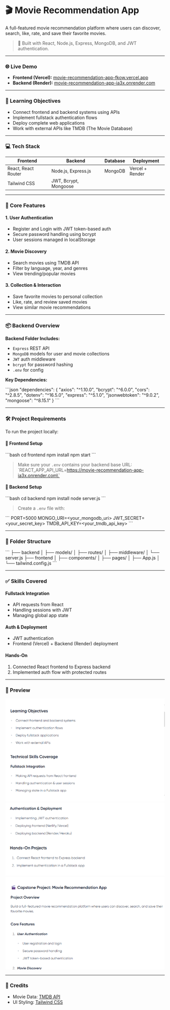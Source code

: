 
# 🎬 Movie Recommendation App

A full-featured movie recommendation platform where users can discover, search, like, rate, and save their favorite movies.

> 🔐 Built with React, Node.js, Express, MongoDB, and JWT authentication.

---

### 🌐 Live Demo

- **Frontend (Vercel):** [movie-recommendation-app-fkow.vercel.app](https://movie-recommendation-app-fkow.vercel.app)
- **Backend (Render):** [movie-recommendation-app-ia3x.onrender.com](https://movie-recommendation-app-ia3x.onrender.com)

---

### 🧠 Learning Objectives

- Connect frontend and backend systems using APIs
- Implement fullstack authentication flows
- Deploy complete web applications
- Work with external APIs like TMDB (The Movie Database)

---

### 💻 Tech Stack

| Frontend                | Backend                    | Database   | Deployment |
|-------------------------|----------------------------|------------|------------|
| React, React Router     | Node.js, Express.js        | MongoDB    | Vercel + Render |
| Tailwind CSS            | JWT, Bcrypt, Mongoose      |            |            |

---

### 🔐 Core Features

#### 1. User Authentication
- Register and Login with JWT token-based auth
- Secure password handling using bcrypt
- User sessions managed in localStorage

#### 2. Movie Discovery
- Search movies using TMDB API
- Filter by language, year, and genres
- View trending/popular movies

#### 3. Collection & Interaction
- Save favorite movies to personal collection
- Like, rate, and review saved movies
- View similar movie recommendations

---

### 📦 Backend Overview

**Backend Folder Includes:**
- `Express` REST API
- `MongoDB` models for user and movie collections
- `JWT` auth middleware
- `bcrypt` for password hashing
- `.env` for config

**Key Dependencies:**

\`\`\`json
"dependencies": {
  "axios": "^1.10.0",
  "bcrypt": "^6.0.0",
  "cors": "^2.8.5",
  "dotenv": "^16.5.0",
  "express": "^5.1.0",
  "jsonwebtoken": "^9.0.2",
  "mongoose": "^8.15.1"
}
\`\`\`

---

### 🛠️ Project Requirements

To run the project locally:

#### 🚀 Frontend Setup

\`\`\`bash
cd frontend
npm install
npm start
\`\`\`

> Make sure your `.env` contains your backend base URL:  
\`REACT_APP_API_URL=https://movie-recommendation-app-ia3x.onrender.com\`

#### 🧩 Backend Setup

\`\`\`bash
cd backend
npm install
node server.js
\`\`\`

> Create a `.env` file with:

\`\`\`
PORT=5000
MONGO_URI=<your_mongodb_uri>
JWT_SECRET=<your_secret_key>
TMDB_API_KEY=<your_tmdb_api_key>
\`\`\`

---

### 📂 Folder Structure

\`\`\`
├── backend
│   ├── models/
│   ├── routes/
│   ├── middleware/
│   └── server.js
├── frontend
│   ├── components/
│   ├── pages/
│   ├── App.js
│   └── tailwind.config.js
\`\`\`

---

### ✅ Skills Covered

#### Fullstack Integration
- API requests from React
- Handling sessions with JWT
- Managing global app state

#### Auth & Deployment
- JWT authentication
- Frontend (Vercel) + Backend (Render) deployment

#### Hands-On
1. Connected React frontend to Express backend
2. Implemented auth flow with protected routes

---

### 📸 Preview

![Learning Objectives](./project1.png)
![Skills Coverage](./project2.png)
![Capstone Overview](./project3.png)

---

### 🧠 Credits

- Movie Data: [TMDB API](https://www.themoviedb.org/documentation/api)
- UI Styling: [Tailwind CSS](https://tailwindcss.com/)
